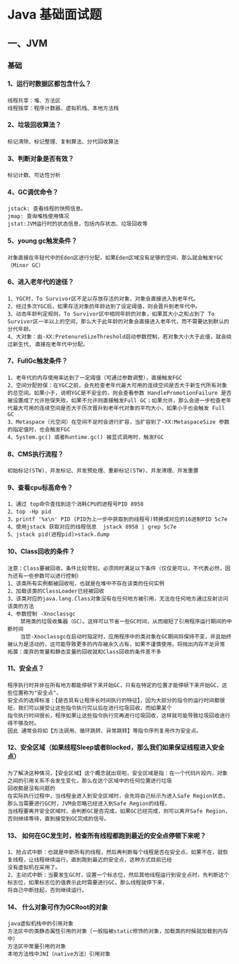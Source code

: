 # Java 基础面试题

## 一、JVM
### 基础

#### 1、运行时数据区都包含什么？
```
线程共享：堆、方法区
线程独享：程序计数器、虚拟机栈、本地方法栈
```

#### 2、垃圾回收算法？
```
标记清除、标记整理、复制算法、分代回收算法
```
#### 3、判断对象是否有效？
```
标记计数、可达性分析
```
#### 4、GC调优命令？
```
jstack: 查看线程的快照信息。 
jmap: 查询堆栈使用情况  
jstat:JVM运行时的状态信息，包括内存状态、垃圾回收等
``` 
#### 5、young gc触发条件？
``` 
对象直接在年轻代中的Eden区进行分配，如果Eden区域没有足够的空间，那么就会触发YGC（Minor GC）
``` 
#### 6、进入老年代的途径？
``` 
1、YGC时，To Survivor区不足以存放存活的对象，对象会直接进入到老年代。
2、经过多次YGC后，如果存活对象的年龄达到了设定阈值，则会晋升到老年代中。
3、动态年龄判定规则，To Survivor区中相同年龄的对象，如果其大小之和占到了 To Survivor区一半以上的空间，那么大于此年龄的对象会直接进入老年代，而不需要达到默认的分代年龄。
4、大对象：由-XX:PretenureSizeThreshold启动参数控制，若对象大小大于此值，就会绕过新生代, 直接在老年代中分配。
``` 
#### 7、FullGc触发条件？
``` 
1、老年代的内存使用率达到了一定阈值（可通过参数调整），直接触发FGC
2、空间分配担保：在YGC之前，会先检查老年代最大可用的连续空间是否大于新生代所有对象的总空间。如果小于，说明YGC是不安全的，则会查看参数 HandlePromotionFailure 是否被设置成了允许担保失败，如果不允许则直接触发Full GC；如果允许，那么会进一步检查老年代最大可用的连续空间是否大于历次晋升到老年代对象的平均大小，如果小于也会触发 Full GC
3、Metaspace（元空间）在空间不足时会进行扩容，当扩容到了-XX:MetaspaceSize 参数的指定值时，也会触发FGC
4、System.gc() 或者Runtime.gc() 被显式调用时，触发FGC
``` 
#### 8、CMS执行流程？
``` 
初始标记(STW)、并发标记、并发预处理、重新标记(STW)、并发清理、并发重置 
``` 
#### 9、查看cpu标高命令？
``` 
1、通过 top命令查找到这个消耗CPU的进程号PID 8958
2、top -Hp pid   
3、printf '%x\n' PID (PID为上一步中获取到的线程号)转换成对应的16进制PID 5c7e 
4、使用jstack 获取对应的线程信息  jstack 8958 | grep 5c7e
5、jstack pid(进程pid)>stack.dump
``` 

#### 10、Class回收的条件？
``` 
注意：Class要被回收，条件比较苛刻，必须同时满足以下条件（仅仅是可以，不代表必然，因为还有一些参数可以进行控制）
1、该类所有实例都被回收啦，也就是在堆中不存在该类的任何实例
2、加载该类的ClassLoader已经被回收
3、该类对应的java.lang.Class对象没有在任何地方被引用，无法在任何地方通过反射访问该类的方法
4、参数控制 -Xnoclassgc
    禁用类的垃圾收集器（GC）。这样可以节省一些GC时间，从而缩短了引用程序运行期间的中断时间
    当您-Xnoclassgc在启动时指定时，应用程序中的类对象在GC期间将保持不变，并且始终被认为是活动的，这可能导致更多的内存被永久占有，如果不谨慎使用，将抛出内存不足异常
拓展：废弃的常量和静态变量的回收就和Class回收的条件差不多
``` 
#### 11、安全点？
``` 
程序执行时并非在所有地方都能停顿下来开始GC，只有在特定的位置才能停顿下来开始GC，这些位置称为"安全点"。
安全点的选择标准：【是否具有让程序长时间执行的特征】，因为大部分的指令的运行时间都很短，我们可以接受让这些指令执行完以后在进行垃圾回收，而如果某个
指令执行时间很长，程序如果让这些指令执行完再进行垃圾回收，这样就可能导致垃圾回收进行得不够及时。
因此 通常会将如【方法调用、循环跳转、异常跳转】等指令序列复用作为安全点。
```
#### 12、安全区域（如果线程Sleep或者Blocked，那么我们如果保证线程进入安全点）
```     
为了解决这种情况，【安全区域】这个概念就出现啦，安全区域是指：在一个代码片段内，对象之间的引用关系不会发生变化，那么在这个区域中的任何位置进行垃圾
回收都是没有问题的
在实际执行过程中，当线程金进入到安全区域时，会先将自己标示为进入Safe Region状态，那么当需要进行GC时，JVM会忽略已经进入到Safe Region的线程，
当线程要离开安全区域时，会判断GC是否完成，如果GC已经完成，则可以离开Safe Region，否则继续等待，直到接受到GC完成的信号。    
``` 

 
#### 13、 如何在GC发生时，检查所有线程都跑到最近的安全点停顿下来呢？
``` 
1、抢占式中断：也就是中断所有的线程，然后再判断每个线程是否在安全点，如果不在，就恢复线程，让线程继续运行，直到跑到最近的安全点，这种方式目前已经
没有虚拟机在采用了。
2、主动式中断：当要发生GC时，设置一个标志位，然后其他线程运行到安全点时，先判断这个标志位，如果标志位的值表示此时需要进行GC，那么线程就停下来，
将自己中断挂起，否则继续运行。
``` 
#### 14、 什么对象可作为GCRoot的对象
``` 
java虚拟机栈中的引用对象
方法区中的类静态属性引用的对象（一般指被static修饰的对象，加载类的时候就加载到内存中）
方法区中常量引用的对象
本地方法栈中JNI（native方法）引用对象
``` 





      



      


     


    






















